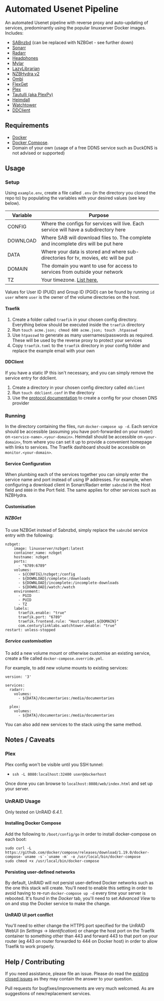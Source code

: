 # Automated Usenet Pipeline

An automated Usenet pipeline with reverse proxy and auto-updating of services, predominantly using the popular linuxserver Docker images. Includes:

- [SABnzbd](https://hub.docker.com/r/linuxserver/sabnzbd/) (can be replaced with NZBGet - see further down)
- [Sonarr](https://hub.docker.com/r/linuxserver/sonarr/)
- [Radarr](https://hub.docker.com/r/linuxserver/radarr/)
- [Headphones](https://hub.docker.com/r/linuxserver/headphones/)
- [Mylar](https://hub.docker.com/r/linuxserver/mylar/)
- [LazyLibrarian](https://hub.docker.com/r/linuxserver/lazylibrarian/)
- [NZBHydra v2](https://hub.docker.com/r/linuxserver/hydra2/)
- [Ombi](https://hub.docker.com/r/linuxserver/ombi/)
- [FlexGet](https://hub.docker.com/r/activ/arch-flexget/)
- [Plex](https://hub.docker.com/r/linuxserver/plex/)
- [Tautulli (aka PlexPy)](https://hub.docker.com/r/linuxserver/tautulli/)
- [Heimdall](https://hub.docker.com/r/linuxserver/heimdall/)
- [Watchtower](https://hub.docker.com/r/v2tec/watchtower/)
- [DDClient](https://hub.docker.com/r/linuxserver/ddclient/)


## Requirements

- [Docker](https://store.docker.com/search?type=edition&offering=community)
- [Docker Compose](https://docs.docker.com/compose/install/).   
- Domain of your own (usage of a free DDNS service such as DuckDNS is not advised or supported)

## Usage

### Setup

Using `example.env`, create a file called `.env` (in the directory you cloned the repo to) by populating the variables with your desired values (see key below).

| Variable         | Purpose                                                                                   |
|------------------|-------------------------------------------------------------------------------------------|
| CONFIG           | Where the configs for services will live. Each service will have a subdirectory here      |
| DOWNLOAD         | Where SAB will download files to. The complete and incomplete dirs will be put here       |
| DATA             | Where your data is stored and where sub-directories for tv, movies, etc will be put       |        
| DOMAIN           | The domain you want to use for access to services from outside your network               |
| TZ               | Your timezone. [List here.](https://en.wikipedia.org/wiki/List_of_tz_database_time_zones) |

Values for User ID (PUID) and Group ID (PGID) can be found by running `id user` where `user` is the owner of the volume directories on the host.


#### Traefik

1. Create a folder called `traefik` in your chosen config directory. Everything below should be executed inside the `traefik` directory
2. Run `touch acme.json; chmod 600 acme.json; touch .htpasswd`
3. Use `htpasswd` to generate as many usernames/passwords as required. These will be used by the reverse proxy to protect your services
4. Copy `traefik.toml` to the `traefik` directory in your config folder and replace the example email with your own


#### DDClient

If you have a static IP this isn't necessary, and you can simply remove the service entry for ddclient.

1. Create a directory in your chosen config directory called `ddclient`
2. Run `touch ddclient.conf` in the directory
3. Use the [protocol documentation](https://sourceforge.net/p/ddclient/wiki/protocols/) to create a config for your chosen DNS provider


### Running

In the directory containing the files, run `docker-compose up -d`. Each service should be accessible (assuming you have port-forwarded on your router) on `<service-name>.<your-domain>`. Heimdall should be accessible on `<your-domain>`, from where you can set it up to provide a convenient homepage with links to services. The Traefik dashboard should be accessible on `monitor.<your-domain>`.


#### Service Configuration

When plumbing each of the services together you can simply enter the service name and port instead of using IP addresses. For example, when configuring a download client in Sonarr/Radarr enter `sabnzbd` in the Host field and `8080` in the Port field. The same applies for other services such as NZBHydra.


#### Customisation

##### NZBGet

To use NZBGet instead of Sabnzbd, simply replace the `sabnzbd` service entry with the following:

```
nzbget:
    image: linuxserver/nzbget:latest
    container_name: nzbget
    hostname: nzbget
    ports:
      - "6789:6789"
    volumes:
      - ${CONFIG}/nzbget:/config
      - ${DOWNLOAD}/complete:/downloads
      - ${DOWNLOAD}/incomplete:/incomplete-downloads
      - ${DOWNLOAD}/watch:/watch
    environment:
      - PGID
      - PUID
      - TZ
    labels:
      traefik.enable: "true"
      traefik.port: "6789"
      traefik.frontend.rule: "Host:nzbget.${DOMAIN}"
      com.centurylinklabs.watchtower.enable: "true"
restart: unless-stopped
```

##### Service customisation

To add a new volume mount or otherwise customise an existing service, create a file called `docker-compose.override.yml`.

For example, to add new volume mounts to existing services:

```
version: '3'

services:
  radarr:
    volumes:
      - ${DATA}/documentaries:/media/documentaries

  plex:
    volumes:
      - ${DATA}/documentaries:/media/documentaries
```

You can also add new services to the stack using the same method.


## Notes / Caveats

### Plex

Plex config won't be visible until you SSH tunnel:

- `ssh -L 8080:localhost:32400 user@dockerhost`

Once done you can browse to `localhost:8080/web/index.html` and set up your server.


### UnRAID Usage

Only tested on UnRAID *6.4.1*.


#### Installing Docker Compose

Add the following to `/boot/config/go` in order to install docker-compose on each boot:
```
sudo curl -L https://github.com/docker/compose/releases/download/1.19.0/docker-compose-`uname -s`-`uname -m` -o /usr/local/bin/docker-compose
sudo chmod +x /usr/local/bin/docker-compose
```


#### Persisting user-defined networks

By default, UnRAID will not persist user-defined Docker networks such as the one this stack will create. You'll need to enable this setting in order to avoid having to re-run `docker-compose up -d` every time your server is rebooted. It's found in the _Docker_ tab, you'll need to set _Advanced View_ to on and stop the Docker service to make the change.


#### UnRAID UI port conflict

You'll need to either change the HTTPS port specified for the UnRAID WebUI (in _Settings_ -> _Identification_) or change the host port on the Traefik container to something other than 443 and forward 443 to that port on your router (eg 443 on router forwarded to 444 on Docker host) in order to allow Traefik to work properly.


## Help / Contributing

If you need assistance, please file an issue. Please do read the [existing closed issues](https://github.com/duhio/docker-compose-usenet/issues?q=is%3Aissue+is%3Aclosed) as they may contain the answer to your question.

Pull requests for bugfixes/improvements are very much welcomed. As are suggestions of new/replacement services.

